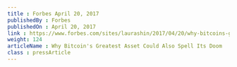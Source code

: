 ```yaml
---
title : Forbes April 20, 2017
publishedBy : Forbes
publishedOn : April 20, 2017
link : https://www.forbes.com/sites/laurashin/2017/04/20/why-bitcoins-greatest-asset-could-also-spell-its-doom/#a00ba756adcd
weight: 124
articleName : Why Bitcoin's Greatest Asset Could Also Spell Its Doom
class : pressArticle
---
```

